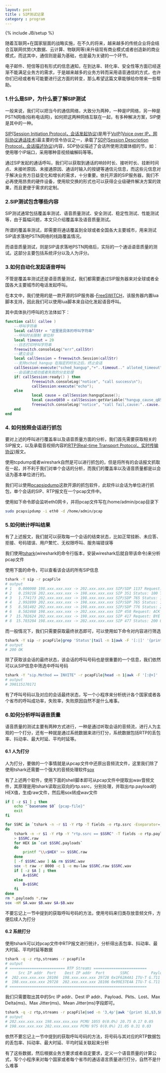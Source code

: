 ```yaml
---
layout: post
title : SIP测试记录
category : program
---
```

{% include JB/setup %}

随着互联网+在国家层面的战略实施，在不久的将来，越来越多的传统企业将会结合互联网优势(大数据、云计算、物联网等)来升级现有商业模式或者创造新的商业模式，而这其中，通信则是最为基础，也是最为关键的一个环节。

电子邮件、短信等旧有形式的信息通知，在到达率、转化率、安全性等方面已经逐渐不能满足业务方的需求，于是越来越多的业务方转而采用语音通信的方式，也许你们已经或者有可能要进行这方面的转变，那么希望这篇文章能够给你带来一些帮助。

### 1.什么是SIP，为什么要了解SIP测试

一般来说，我们可以把当今的通信网络，大致分为两种，一种是IP网络，另一种是PSTN网络(俗称电话网)，如何把这两种网络互联在一起，有多种解决方案，SIP便是其中的一种。

[SIP(Session Initiation Protocol，会话发起协议)](http://zh.wikipedia.org/wiki/%E4%BC%9A%E8%AF%9D%E5%8F%91%E8%B5%B7%E5%8D%8F%E8%AE%AE)是用于[VoIP(Voice over IP，网际协议通话技术)](http://zh.wikipedia.org/wiki/%E7%B6%B2%E9%9A%9B%E5%8D%94%E8%AD%B0%E9%80%9A%E8%A9%B1%E6%8A%80%E8%A1%93)最主要的信令协议之一，承载了[SDP(Session Description Protocol，会话描述协议)](http://zh.wikipedia.org/wiki/%E4%BC%9A%E8%AF%9D%E6%8F%8F%E8%BF%B0%E5%8D%8F%E8%AE%AE)内容，SDP协议描述了会话所使用流媒体细的节，如：使用哪个IP端口，采用哪种音视频编解码等等。

通过SIP发起的通话呼叫，我们可以获取到通话的响铃时长、接听时长、挂断时间点、未接听原因、未接通原因、通话时输入的按键等通信元信息，而这些元信息对于解决业务方日益变化和增长的需求，十分重要。依托开源的SIP服务器，我们不必再使用昂贵的硬件设备，使用软交换的形式也可以获得企业级硬件解决方案的效果，而且更便于需求的定制。

### 2.SIP测试包含哪些内容

SIP测试通常包括覆盖率测试、语音质量测试、安全测试、稳定性测试、性能测试等，由于篇幅问题，本文只介绍覆盖率及语音质量测试。

所谓的覆盖率测试，即需要将通话覆盖到全球或者全国各大主要城市，用来测试SIP请求落地PSTN网络的线路覆盖情况。

而语音质量测试，则是SIP请求落地PSTN网络后，实际的一个通话语音质量的测试。这部分主要包括系统评分以及人为评分。

### 3.如何自动化发起语音呼叫

不管是覆盖率测试还是语音质量测试，我们都需要通过SIP服务器来对全球或者全国各大主要城市的电话发起呼叫。

在本文中，我们使用的是一款开源的SIP服务器-[FreeSWITCH](https://freeswitch.org/)，该服务器内置lua脚本支持，因此我们可以使用lua脚本来自动化发起语音呼叫。

其中具体执行呼叫的方法体如下：

```lua
function call( callee )
    --呼叫字符串
    local callStr = "这里是具体的呼叫字符串"
    --呼叫时长限制 单位秒
    local timeout = 20
    --日志打印呼叫字符串
    freeswitch.consoleLog("err",callStr)
    --建立会话
    local callSession = freeswitch.Session(callStr)
    --支持sched_hangup 在指定的时长之后，终止会话
    callSession:execute("sched_hangup","+"..timeout.." alloted_timeout")
    --会话建立成功或者失败的分支处理
    if( callSession:ready() ) then
            freeswitch.consoleLog("notice", "call success\n");
            callSession:execute("echo");
    else
            local cause = callSession:hangupCause();
            local causeQ850 = callSession:getVariable("hangup_cause_q850") or '';
            freeswitch.consoleLog("notice", "call fail,cause:"..cause..",causeQ850:"..causeQ850.."\n");
    end
end
```


### 4. 如何按照会话进行抓包

要对上述的呼叫进行覆盖率以及语音质量方面的分析，我们首先需要获取相关的SIP报文，以及承载音视频内容的[RTP(Real-time Transport Protocol，实时传输协议)](http://zh.wikipedia.org/wiki/%E5%AE%9E%E6%97%B6%E4%BC%A0%E8%BE%93%E5%8D%8F%E8%AE%AE)报文。

使用tcpdump或者wireshark自然是可以进行抓包的，但是将所有的会话报文抓取在一起，并不利于我们对单个会话的分析，而我们的覆盖率以及语音质量都是以会话为基本单位进行的。

我们可以使用[pcapsipdump](http://pcapsipdump.sourceforge.net/)这款开源的抓包软件，此软件以会话为单位进行抓包，单个会话的SIP、RTP报文在一个pcap文件中。

使用如下命令即会监听eth0网卡，并将pcap文件写在/home/admin/pcap目录下

```bash
sudo pcapsipdump -i eth0 -d /home/admin/pcap
```

### 5.如何统计呼叫结果

有了上述报文，我们就可以获取每一个会话的结束状态，比如正常挂断、未应答、拒接、号码错误、用户繁忙、无权限呼叫、服务端错误等

我们使用[tshark](https://www.wireshark.org/docs/man-pages/tshark.html)(wireshark的命令行版本，安装wireshark后就自带该命令)来分析pcap文件

使用下面的命令，可以查看该会话的所有SIP信息

```bash
tshark -Y sip -r pcapFile
# output
# 1   0.000000 198.xxx.xxx.xxx -> 202.xxx.xxx.xxx SIP/SDP 1137 Request: INVITE sip:390115170171@202.xxx.xxx.xxx:5060 |
# 2   0.159216 202.xxx.xxx.xxx -> 198.xxx.xxx.xxx SIP 351 Status: 100 Trying |
# 3   1.774173 202.xxx.xxx.xxx -> 198.xxx.xxx.xxx SIP/SDP 765 Status: 183 Session Progress |
# 4   2.992899 202.xxx.xxx.xxx -> 198.xxx.xxx.xxx SIP/SDP 765 Status: 183 Session Progress |
# 5   8.581402 202.xxx.xxx.xxx -> 198.xxx.xxx.xxx SIP/SDP 776 Status: 200 OK |
# 6   8.582468 198.xxx.xxx.xxx -> 202.xxx.xxx.xxx SIP 458 Request: ACK sip:390115170171@202.xxx.xxx.xxx:5060 |
# 7  15.702624 202.xxx.xxx.xxx -> 198.xxx.xxx.xxx SIP 417 Request: BYE sip:gw+gwName@198.xxx.xxx.xxx:5080;transport=udp;gw=gwName |
# 8  15.703204 198.xxx.xxx.xxx -> 202.xxx.xxx.xxx SIP 477 Status: 200 OK |
```


而一般情况下，我们只需要获取最终状态即可，可以使用如下命令对内容进行筛选

```bash
tshark -Y sip -r pcapFile|grep 'Status'|tail -n 1|awk -F '[:|]' '{print $2}'
# output
# 200 OK
```

除了获取该会话的最终状态，该会话的呼叫号码也是很重要的一个信息，我们依然可以从SIP信息中筛选中呼叫号码

```bash
tshark -Y "sip.Method == INVITE" -r pcapFile|head -n 1|awk -F '[:@+]' '{print $3}'
# output
# 390115170171
```

有了呼叫号码以及对应的会话最终状态，写一个小程序来分析统计各个国家或者各个省市的呼叫成功率，失败率，失败原因自然不是什么难事。

### 6.如何分析呼叫语音质量

语音质量的测试主要有两种方式进行，一种是通过听取会话的音频流，进行人为主观的一个打分，还有一种就是通过系统数据来进行打分，系统数据包括RTP的丢包率、抖动率、最大时延、平均时延等。

#### 6.1 人为打分

人为打分，要做的一个事情就是从pcap文件中还原出音频流文件，这里我们除了使用tshark还需要一个强大的音频处理软件[sox](http://sox.sourceforge.net/)

有了上述两个软件，使用下面的shell脚本即可从pcap文件中提取出wav音频文件，其原理是用tshark读取出双向的rtp.ssrc，分别处理，并取出rtp.payload的HEX值，生成raw文件，然后用sox转成wav文件

```bash
if [ -z $1 ] ; then
    echo "`basename $0` {pcap-file}"
    exit
fi

for SSRC in `tshark -n -r $1 -Y rtp -T fields -e rtp.ssrc -Eseparator=,|sort -u`
do
    tshark -n -r $1 -Y rtp -Y "rtp.ssrc == $SSRC" -T fields -e rtp.payload | tr : '\n' > $SSRC.payloads
    > $SSRC.raw
    for HEX in `cat $SSRC.payloads`
    do
        printf "\\x$HEX" >> $SSRC.raw
    done
    [ -f $SSRC.wav ] && rm $SSRC.wav
    sox -t raw -r 8000 -c 1 -e mu-law $SSRC.raw $SSRC.wav
    if [ -z $A ] ; then
        A=$SSRC
    else
        B=$SSRC
    fi
done
rm *.payloads *.raw
sox -mM $A.wav $B.wav $A-$B.wav
```


不要忘记上一节中提到的获取呼叫号码的方法，使用号码来归类存放音频文件，方便后续人为打分

#### 6.2 系统打分

使用tshark可以对pcap文件中RTP报文进行统计，分析得出丢包率、抖动率、最大时延、平均时延等数据

```bash
tshark -q -z rtp,streams -r pcapFile
# output
# ========================= RTP Streams ========================
#     Src IP addr  Port    Dest IP addr  Port       SSRC          Payload  Pkts         Lost   Max Delta(ms)  Max Jitter(ms) Mean Jitter(ms) Problems?
#  202.xxx.xxx.xxx 28106  198.xxx.xxx.xxx 29728 0x1F62A4A1 ITU-T G.711 PCMU  1055     0 (0.0%)           20.75            0.17            0.05 X
#  198.xxx.xxx.xxx 29728  202.xxx.xxx.xxx 28106 0x99E37E4A ITU-T G.711 PCMU   975     0 (0.0%)           21.05            0.31            0.03 X
# ==============================================================
```


我们只需要取出其中的Src IP addr、Dest IP addr、Payload、Pkts、Lost、Max Delta(ms)、Max Jitter(ms)、Mean Jitter(ms)字段即可。

```bash
tshark -q -z rtp,streams -r pcapFile|sed -n '3,4p'|awk '{print $1,$3,$8,$9,$10$11,$12,$13,$14}'
# output
# 202.xxx.xxx.xxx 198.xxx.xxx.xxx PCMU 1055 0(0.0%) 20.75 0.17 0.05
# 198.xxx.xxx.xxx 202.xxx.xxx.xxx PCMU 975 0(0.0%) 21.05 0.31 0.03
```

依然不要忘记上一节中提到的获取呼叫号码的方法，将号码与其对应的RTP数据包的丢包率、抖动率、最大时延、平均时延关联起来分析

有了这些数据，然后根据业务方要求或者自定要求，定义一个语音质量的计算公式，写个小程序来对每个国家或者每个省市的通话语言质量进行打分，自然不是什么难事
